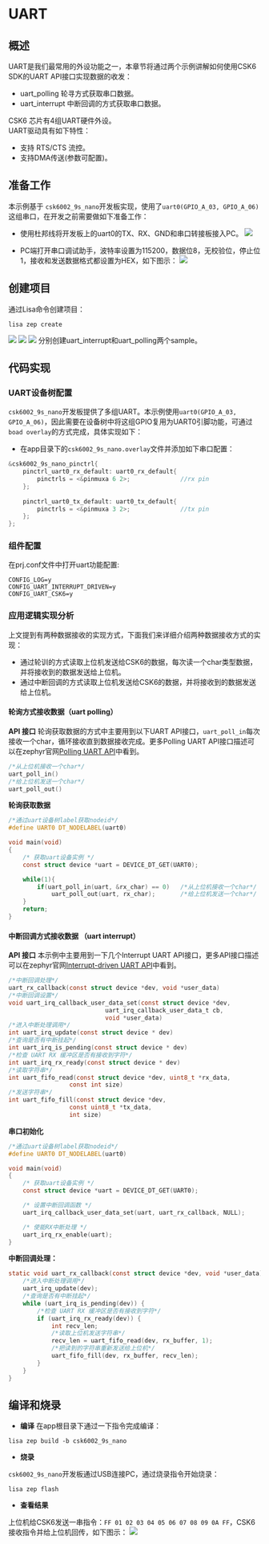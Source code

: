 # UART

## 概述
UART是我们最常用的外设功能之一，本章节将通过两个示例讲解如何使用CSK6 SDK的UART API接口实现数据的收发：
- uart_polling 轮寻方式获取串口数据。
- uart_interrupt 中断回调的方式获取串口数据。

CSK6 芯片有4组UART硬件外设。  
UART驱动具有如下特性：
- 支持 RTS/CTS 流控。
- 支持DMA传送(参数可配置)。

## 准备工作
本示例基于 `csk6002_9s_nano`开发板实现，使用了`uart0(GPIO_A_03, GPIO_A_06)`这组串口，在开发之前需要做如下准备工作：
- 使用杜邦线将开发板上的uart0的TX、RX、GND和串口转接板接入PC。
![](./files/uart_pin_conect.png)

- PC端打开串口调试助手，波特率设置为115200，数据位8，无校验位，停止位1，接收和发送数据格式都设置为HEX，如下图示：
![](./files/uart_01.png)

## 创建项目
通过Lisa命令创建项目：
```
lisa zep create
```
![](./files/uart_create01.png)
![](./files/uart_create02.png)
![](./files/uart_create03.png)
分别创建uart_interrupt和uart_polling两个sample。

## 代码实现
### UART设备树配置
`csk6002_9s_nano`开发板提供了多组UART。本示例使用`uart0(GPIO_A_03, GPIO_A_06)`，因此需要在设备树中将这组GPIO复用为UART0引脚功能，可通过`boad overlay`的方式完成，具体实现如下：
- 在app目录下的`csk6002_9s_nano.overlay`文件并添加如下串口配置：
```c
&csk6002_9s_nano_pinctrl{
    pinctrl_uart0_rx_default: uart0_rx_default{
        pinctrls = <&pinmuxa 6 2>;              //rx pin
    };
    
    pinctrl_uart0_tx_default: uart0_tx_default{
        pinctrls = <&pinmuxa 3 2>;              //tx pin
    };
};
```
### 组件配置
在prj.conf文件中打开uart功能配置:
```shell
CONFIG_LOG=y
CONFIG_UART_INTERRUPT_DRIVEN=y
CONFIG_UART_CSK6=y
```
### 应用逻辑实现分析
上文提到有两种数据接收的实现方式，下面我们来详细介绍两种数据接收方式的实现：  
- 通过轮训的方式读取上位机发送给CSK6的数据，每次读一个char类型数据，并将接收到的数据发送给上位机。
- 通过中断回调的方式读取上位机发送给CSK6的数据，并将接收到的数据发送给上位机。

#### 轮询方式接收数据（uart polling）
**API 接口**
轮询获取数据的方式中主要用到以下UART API接口，`uart_poll_in`每次接收一个char，循环接收直到数据接收完成。更多Polling UART API接口描述可以在zephyr官网[Polling UART API](https://docs.zephyrproject.org/latest/doxygen/html/group__uart__polling.html)中看到。
```c
/*从上位机接收一个char*/
uart_poll_in()
/*给上位机发送一个char*/
uart_poll_out()
```

**轮询获取数据**
```c
/*通过uart设备树label获取nodeid*/
#define UART0 DT_NODELABEL(uart0)

void main(void)
{
	/* 获取uart设备实例 */
	const struct device *uart = DEVICE_DT_GET(UART0);

	while(1){
		if(uart_poll_in(uart, &rx_char) == 0)	/*从上位机接收一个char*/
			uart_poll_out(uart, rx_char);		/*给上位机发送一个char*/
	}
	return;
}
```
#### 中断回调方式接收数据 （uart interrupt）
**API 接口**
本示例中主要用到一下几个Interrupt UART API接口，更多API接口描述可以在zephyr官网[Interrupt-driven UART API](https://docs.zephyrproject.org/latest/doxygen/html/group__uart__interrupt.html)中看到。

```c
/*中断回调处理*/
uart_rx_callback(const struct device *dev, void *user_data)
/*中断回调设置*/
void uart_irq_callback_user_data_set(const struct device *dev,
						   uart_irq_callback_user_data_t cb,
						   void *user_data)
/*进入中断处理调用*/
int uart_irq_update(const struct device * dev)
/*查询是否有中断挂起*/
int uart_irq_is_pending(const struct device * dev)
/*检查 UART RX 缓冲区是否有接收到字符*/
int uart_irq_rx_ready(const struct device * dev)
/*读取字符串*/
int uart_fifo_read(const struct device *dev, uint8_t *rx_data,
				 const int size)
/*发送字符串*/
int uart_fifo_fill(const struct device *dev,
				 const uint8_t *tx_data,
				 int size)
```

**串口初始化**

```c
/*通过uart设备树label获取nodeid*/
#define UART0 DT_NODELABEL(uart0)

void main(void)
{
	/* 获取uart设备实例 */
    const struct device *uart = DEVICE_DT_GET(UART0);

	/* 设置中断回调函数 */
	uart_irq_callback_user_data_set(uart, uart_rx_callback, NULL);

	/* 使能RX中断处理 */
	uart_irq_rx_enable(uart);
}
```

**中断回调处理：**

```c
static void uart_rx_callback(const struct device *dev, void *user_data){
    /*进入中断处理调用*/
    uart_irq_update(dev);
    /*查询是否有中断挂起*/					
    while (uart_irq_is_pending(dev)) {
        /*检查 UART RX 缓冲区是否有接收到字符*/
        if (uart_irq_rx_ready(dev)) {
            int recv_len;
            /*读取上位机发送字符串*/
            recv_len = uart_fifo_read(dev, rx_buffer, 1);
            /*把读到的字符串重新发送给上位机*/
            uart_fifo_fill(dev, rx_buffer, recv_len);
        }
    }
}
```

## 编译和烧录
- **编译**
在app根目录下通过一下指令完成编译：
```
lisa zep build -b csk6002_9s_nano
```
- **烧录**   

`csk6002_9s_nano`开发板通过USB连接PC，通过烧录指令开始烧录：
```
lisa zep flash
```
- **查看结果**  

上位机给CSK6发送一串指令：`FF 01 02 03 04 05 06 07 08 09 0A FF`，CSK6接收指令并给上位机回传，如下图示：
![](./files/uart_result.png)